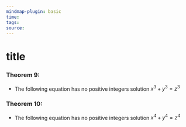 ```yaml
---
mindmap-plugin: basic
time: 
tags: 
source:
---
```

# title
### Theorem 9:
- The following equation has no positive integers solution $x^3 + y^3 = z^3$
<!--ID: 1708098041163-->


### Theorem 10:
- The following equation has no positive integers solution $x^4 + y^4 = z^4$
<!--ID: 1708098041167-->
